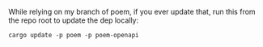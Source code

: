 While relying on my branch of poem, if you ever update that, run this from the repo root to update the dep locally:
```
cargo update -p poem -p poem-openapi
```
